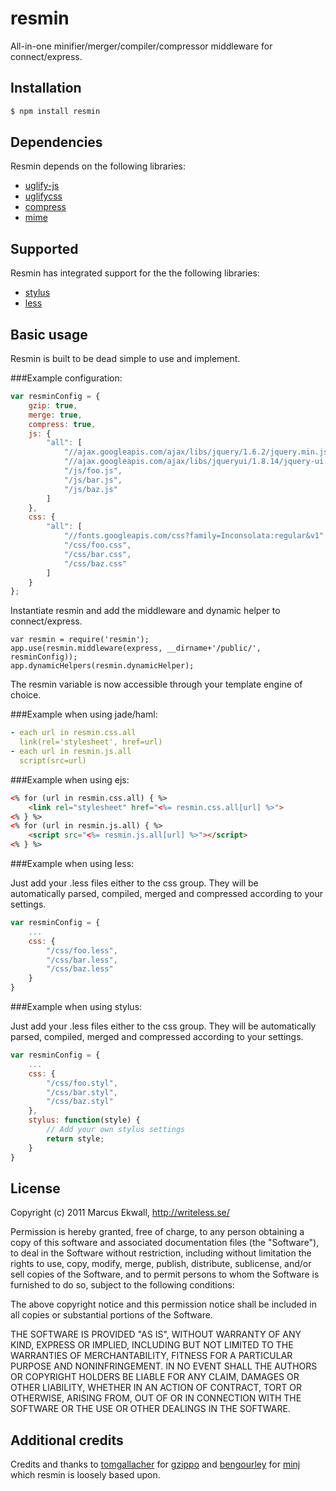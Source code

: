 # resmin
	
All-in-one minifier/merger/compiler/compressor middleware for connect/express.

## Installation

```bash
$ npm install resmin
```

## Dependencies

Resmin depends on the following libraries:

- [uglify-js](https://github.com/mishoo/UglifyJS)
- [uglifycss](https://github.com/fmarcia/UglifyCSS)
- [compress](https://github.com/waveto/node-compress)
- [mime](https://github.com/bentomas/node-mime)

## Supported

Resmin has integrated support for the the following libraries:

- [stylus](http://learnboost.github.com/stylus/)
- [less](https://github.com/cloudhead/less.js)

## Basic usage

Resmin is built to be dead simple to use and implement.

###Example configuration:

```javascript
var resminConfig = {
    gzip: true,
    merge: true,
    compress: true,
    js: {
        "all": [
            "//ajax.googleapis.com/ajax/libs/jquery/1.6.2/jquery.min.js",
            "//ajax.googleapis.com/ajax/libs/jqueryui/1.8.14/jquery-ui.min.js",
            "/js/foo.js",
            "/js/bar.js",
            "/js/baz.js"
        ]
    },
    css: {
        "all": [
            "//fonts.googleapis.com/css?family=Inconsolata:regular&v1",
            "/css/foo.css",
            "/css/bar.css",
            "/css/baz.css"
        ]
    }
};
```
    
Instantiate resmin and add the middleware and dynamic helper to connect/express.
    
    var resmin = require('resmin');
	app.use(resmin.middleware(express, __dirname+'/public/', resminConfig));
    app.dynamicHelpers(resmin.dynamicHelper);

The resmin variable is now accessible through your template engine of choice.

###Example when using jade/haml:

```yaml
- each url in resmin.css.all
  link(rel='stylesheet', href=url)
- each url in resmin.js.all
  script(src=url)
```

###Example when using ejs:

```html
<% for (url in resmin.css.all) { %>
    <link rel="stylesheet" href="<%= resmin.css.all[url] %>">
<% } %>
<% for (url in resmin.js.all) { %>
    <script src="<%= resmin.js.all[url] %>"></script>
<% } %>
```

###Example when using less:

Just add your .less files either to the css group. They will be  
automatically parsed, compiled, merged and compressed according to your settings.

```javascript
var resminConfig = {
    ...
    css: {
        "/css/foo.less",
        "/css/bar.less",
        "/css/baz.less"
    }
}
```

###Example when using stylus:

Just add your .less files either to the css group. They will be
automatically parsed, compiled, merged and compressed according to your settings.

```javascript
var resminConfig = {
    ...
    css: {
        "/css/foo.styl",
        "/css/bar.styl",
        "/css/baz.styl"
    },
	stylus: function(style) {
		// Add your own stylus settings
		return style;
	}
}
```

## License

Copyright (c) 2011 Marcus Ekwall, http://writeless.se/

Permission is hereby granted, free of charge, to any person obtaining
a copy of this software and associated documentation files (the
"Software"), to deal in the Software without restriction, including
without limitation the rights to use, copy, modify, merge, publish,
distribute, sublicense, and/or sell copies of the Software, and to
permit persons to whom the Software is furnished to do so, subject to
the following conditions:

The above copyright notice and this permission notice shall be
included in all copies or substantial portions of the Software.

THE SOFTWARE IS PROVIDED "AS IS", WITHOUT WARRANTY OF ANY KIND,
EXPRESS OR IMPLIED, INCLUDING BUT NOT LIMITED TO THE WARRANTIES OF
MERCHANTABILITY, FITNESS FOR A PARTICULAR PURPOSE AND
NONINFRINGEMENT. IN NO EVENT SHALL THE AUTHORS OR COPYRIGHT HOLDERS BE
LIABLE FOR ANY CLAIM, DAMAGES OR OTHER LIABILITY, WHETHER IN AN ACTION
OF CONTRACT, TORT OR OTHERWISE, ARISING FROM, OUT OF OR IN CONNECTION
WITH THE SOFTWARE OR THE USE OR OTHER DEALINGS IN THE SOFTWARE.
      
## Additional credits

Credits and thanks to [tomgallacher](https://github.com/tomgallacher) for 
[gzippo](https://github.com/tomgallacher/gzippo) and [bengourley](https://github.com/bengourley) 
for [minj](https://github.com/bengourley/minj) which resmin is loosely based upon.
